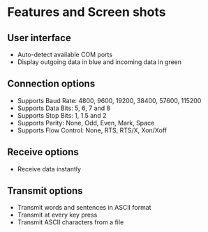 # Features and Screen shots
## User interface
* Auto-detect available COM ports
* Display outgoing data in blue and incoming data in green

## Connection options
* Supports Baud Rate: 4800, 9600, 19200, 38400, 57600, 115200
* Supports Data Bits: 5, 6, 7 and 8
* Supports Stop Bits: 1, 1.5 and 2
* Supports Parity: None, Odd, Even, Mark, Space
* Supports Flow Control: None, RTS, RTS/X, Xon/Xoff

## Receive options
* Receive data instantly

## Transmit options
* Transmit words and sentences in ASCII format
* Transmit at every key press
* Transmit ASCII characters from a file
